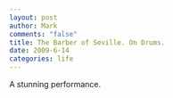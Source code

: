 ```yaml
--- 
layout: post
author: Mark
comments: "false"
title: The Barber of Seville. On Drums.
date: 2009-6-14
categories: life
---
```

A stunning performance.

<object classid="clsid:d27cdb6e-ae6d-11cf-96b8-444553540000" width="480" height="385" codebase="http://download.macromedia.com/pub/shockwave/cabs/flash/swflash.cab#version=6,0,40,0"><param name="allowFullScreen" value="true" /><param name="allowscriptaccess" value="always" /><param name="src" value="http://www.youtube.com/v/8O-hCtPfef8&amp;hl=en&amp;fs=1&amp;rel=0" /><param name="allowfullscreen" value="true" /><embed type="application/x-shockwave-flash" width="480" height="385" src="http://www.youtube.com/v/8O-hCtPfef8&amp;hl=en&amp;fs=1&amp;rel=0" allowscriptaccess="always" allowfullscreen="true"></embed></object>
